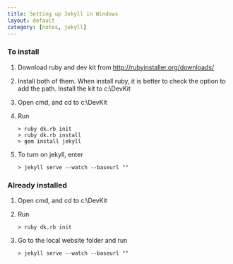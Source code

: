 ```yaml
---
title: Setting up Jekyll in Windows
layout: default
category: [notes, jekyll]
---
```

### To install
1. Download ruby and dev kit from http://rubyinstaller.org/downloads/
2. Install both of them. When install ruby, it is better to check the option to add the path. Install the kit to c:\DevKit
3. Open cmd, and cd to c:\DevKit
4. Run

	```
	> ruby dk.rb init
	> ruby dk.rb install
	> gem install jekyll
	```

5. To turn on jekyll, enter

	```
	> jekyll serve --watch --baseurl ""
	```

### Already installed
1. Open cmd, and cd to c:\DevKit
2. Run

	```
	> ruby dk.rb init
	```

3. Go to the local website folder and run

	```
	> jekyll serve --watch --baseurl ""
	```

